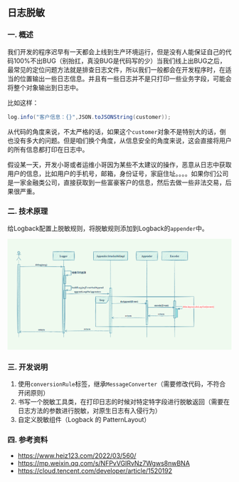 ## 日志脱敏

### 一.  概述

我们开发的程序迟早有一天都会上线到生产环境运行，但是没有人能保证自己的代码100%不出BUG（别抬扛，真没BUG是代码写的少）当我们线上出BUG之后，最常见的定位问题方法就是排查日志文件，所以我们一般都会在开发程序时，在适当的位置输出一些日志信息。并且有一些日志并不是只打印一些业务字段，可能会将整个对象输出到日志中。

比如这样：

```java
log.info("客户信息：{}",JSON.toJSONString(customer));
```

从代码的角度来说，不太严格的话，如果这个`customer`对象不是特别大的话，倒也没有多大的问题。但是咱们换个角度，从信息安全的角度来说，这会直接将用户的所有信息都打印在日志中。

假设某一天，开发小哥或者运维小哥因为某些不太建议的操作，恶意从日志中获取用户的信息，比如用户的手机号，邮箱，身份证号，家庭住址。。。。如果你们公司是一家金融类公司，直接获取到一些富豪客户的信息，然后去做一些非法交易，后果很严重。

### 二.  技术原理

给Logback配置上脱敏规则，将脱敏规则添加到Logback的`appender`中。

![技术](./images/脱敏.png)



### 三.  开发说明

1. 使用`conversionRule`标签，继承`MessageConverter`（需要修改代码，不符合开闭原则）
2. 书写一个脱敏工具类，在打印日志的时候对特定特字段进行脱敏返回（需要在日志方法的参数进行脱敏，对原生日志有入侵行为）
3. 自定义脱敏组件（Logback 的 PatternLayout）

### 四.  参考资料 

- https://www.heiz123.com/2022/03/560/
- https://mp.weixin.qq.com/s/NFPvVGIRvNz7Wgws8nwBNA
- https://cloud.tencent.com/developer/article/1520192
